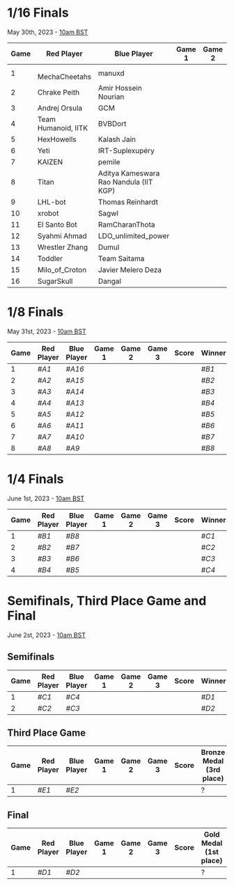 # 1/16 Finals
May 30th, 2023 - [10am BST](https://dateful.com/convert/british-summer-time-bst?t=10&d=2023-05-30)

| Game | Red Player          | Blue Player                            | Game 1 | Game 2 | Game 3 | Score | Winner |
|------|---------------------|----------------------------------------|--------|--------|--------|-------|--------|
| 1    | <img src="https://webots.cloud/images/flags/ir.svg" width="16px">MechaCheetahs       | manuxd                                 |        |        |        |       | *#A1*  |
| 2    | Chrake Peith        | Amir Hossein Nourian                   |        |        |        |       | *#A2*  |
| 3    | Andrej Orsula       | GCM                                    |        |        |        |       | *#A3*  |
| 4    | Team Humanoid, IITK | BVBDort                                |        |        |        |       | *#A4*  |
| 5    | HexHowells          | Kalash Jain                            |        |        |        |       | *#A5*  |
| 6    | Yeti                | IRT-Suplexupéry                        |        |        |        |       | *#A6*  |
| 7    | KAIZEN              | pemile                                 |        |        |        |       | *#A7*  |
| 8    | Titan               | Aditya Kameswara Rao Nandula (IIT KGP) |        |        |        |       | *#A8*  |
| 9    | LHL-bot             | Thomas Reinhardt                       |        |        |        |       | *#A9*  |
| 10   | xrobot              | Sagwl                                  |        |        |        |       | *#A10* |
| 11   | El Santo Bot        | RamCharanThota                         |        |        |        |       | *#A11* |
| 12   | Syahmi Ahmad        | LDO_unlimited_power                    |        |        |        |       | *#A12* |
| 13   | Wrestler Zhang      | Dumul                                  |        |        |        |       | *#A13* |
| 14   | Toddler             | Team Saitama                           |        |        |        |       | *#A14* |
| 15   | Milo_of_Croton      | Javier Melero Deza                     |        |        |        |       | *#A15* |
| 16   | SugarSkull          | Dangal                                 |        |        |        |       | *#A16* |

# 1/8 Finals
May 31st, 2023 - [10am BST](https://dateful.com/convert/british-summer-time-bst?t=10&d=2023-05-31)

| Game | Red Player | Blue Player | Game 1 | Game 2 | Game 3 | Score | Winner |
|------|------------|-------------|--------|--------|--------|-------|--------|
| 1    | *#A1*      | *#A16*      |        |        |        |       | *#B1*  |
| 2    | *#A2*      | *#A15*      |        |        |        |       | *#B2*  |
| 3    | *#A3*      | *#A14*      |        |        |        |       | *#B3*  |
| 4    | *#A4*      | *#A13*      |        |        |        |       | *#B4*  |
| 5    | *#A5*      | *#A12*      |        |        |        |       | *#B5*  |
| 6    | *#A6*      | *#A11*      |        |        |        |       | *#B6*  |
| 7    | *#A7*      | *#A10*      |        |        |        |       | *#B7*  |
| 8    | *#A8*      | *#A9*       |        |        |        |       | *#B8*  |

# 1/4 Finals
June 1st, 2023 - [10am BST](https://dateful.com/convert/british-summer-time-bst?t=10&d=2023-06-01)

| Game | Red Player | Blue Player | Game 1 | Game 2 | Game 3 | Score | Winner |
|------|------------|-------------|--------|--------|--------|-------|--------|
| 1    | *#B1*      | *#B8*       |        |        |        |       | *#C1*  |
| 2    | *#B2*      | *#B7*       |        |        |        |       | *#C2*  |
| 3    | *#B3*      | *#B6*       |        |        |        |       | *#C3*  |
| 4    | *#B4*      | *#B5*       |        |        |        |       | *#C4*  |

# Semifinals, Third Place Game and Final
June 2st, 2023 - [10am BST](https://dateful.com/convert/british-summer-time-bst?t=10&d=2023-06-01)

## Semifinals

| Game | Red Player | Blue Player | Game 1 | Game 2 | Game 3 | Score | Winner | Looser |
|------|------------|-------------|--------|--------|--------|-------|--------|--------|
| 1    | *#C1*      | *#C4*       |        |        |        |       | *#D1*  | *#E1*  |
| 2    | *#C2*      | *#C3*       |        |        |        |       | *#D2*  | *#E2*  |

## Third Place Game

| Game | Red Player | Blue Player | Game 1 | Game 2 | Game 3 | Score | Bronze Medal (3rd place) |
|------|------------|-------------|--------|--------|--------|-------|--------------------------|
| 1    | *#E1*      | *#E2*       |        |        |        |       |                        ? |

## Final

| Game | Red Player | Blue Player | Game 1 | Game 2 | Game 3 | Score | Gold Medal (1st place) | Silver Medal (2nd place) |
|------|------------|-------------|--------|--------|--------|-------|------------------------|--------------------------|
| 1    | *#D1*      | *#D2*       |        |        |        |       |                      ? |                        ? |



